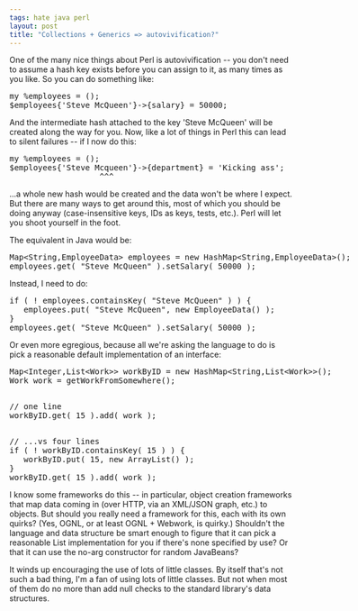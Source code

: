 ```yaml
---
tags: hate java perl
layout: post
title: "Collections + Generics => autovivification?"
---
```





<p>One of the many nice things about Perl is autovivification -- you
don't need to assume a hash key exists before you can assign to it, as
many times as you like. So you can do something like:</p>

<pre class="sourceCode">
my %employees = ();
$employees{'Steve McQueen'}->{salary} = 50000;
</pre>

<p>And the intermediate hash attached to the key 'Steve McQueen' will
be created along the way for you. Now, like a lot of things in Perl
this can lead to silent failures -- if I now do this:

<pre class="sourceCode">
my %employees = ();
$employees{'Steve Mcqueen'}->{department} = 'Kicking ass';
                   ^^^
</pre>

<p>...a whole new hash would be created and the data won't be where I
expect. But there are many ways to get around this, most of which you
should be doing anyway (case-insensitive keys, IDs as keys,
tests, etc.). Perl will let you shoot yourself in the foot.</p>

<p>The equivalent in Java would be:</p>

<pre class="sourceCode">
Map&lt;String,EmployeeData> employees = new HashMap&lt;String,EmployeeData>();
employees.get( "Steve McQueen" ).setSalary( 50000 );
</pre>

<p>Instead, I need to do:</p>

<pre class="sourceCode">
if ( ! employees.containsKey( "Steve McQueen" ) ) {
   employees.put( "Steve McQueen", new EmployeeData() );
}
employees.get( "Steve McQueen" ).setSalary( 50000 );
</pre>

<p>Or even more egregious, because all we're asking the language to do
is pick a reasonable default implementation of an interface:</p>

<pre class="sourceCode">
Map&lt;Integer,List&lt;Work>> workByID = new HashMap&lt;String,List&lt;Work>>();
Work work = getWorkFromSomewhere();

<p>// one line
workByID.get( 15 ).add( work );

<p>// ...vs four lines
if ( ! workByID.containsKey( 15 ) ) {
   workByID.put( 15, new ArrayList<Work>() );
}
workByID.get( 15 ).add( work );
</pre>

<p>I know some frameworks do this -- in particular, object creation
frameworks that map data coming in (over HTTP, via an XML/JSON graph,
etc.) to objects. But should you really need a framework for this,
each with its own quirks? (Yes, OGNL, or at least OGNL + Webwork, is
quirky.)  Shouldn't the language and data structure be smart enough to
figure that it can pick a reasonable List implementation for you if
there's none specified by use? Or that it can use the no-arg
constructor for random JavaBeans?</p>

<p>It winds up encouraging the use of lots of little classes. By
itself that's not such a bad thing, I'm a fan of using lots of little
classes. But not when most of them do no more than add null checks to
the standard library's data structures.</p>

<p>


